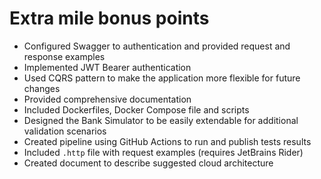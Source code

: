 # Extra mile bonus points

- Configured Swagger to authentication and provided request and response examples
- Implemented JWT Bearer authentication
- Used CQRS pattern to make the application more flexible for future changes
- Provided comprehensive documentation
- Included Dockerfiles, Docker Compose file and scripts
- Designed the Bank Simulator to be easily extendable for additional validation scenarios
- Created pipeline using GitHub Actions to run and publish tests results
- Included `.http` file with request examples (requires JetBrains Rider)
- Created document to describe suggested cloud architecture
